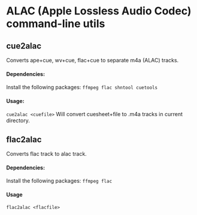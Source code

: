 # ALAC (Apple Lossless Audio Codec) command-line utils

## cue2alac

Converts ape+cue, wv+cue, flac+cue to separate m4a (ALAC) tracks.

#### Dependencies:
Install the following packages: `ffmpeg flac shntool cuetools`

#### Usage:
`cue2alac <cuefile>`
Will convert cuesheet+file to .m4a tracks in current directory.

## flac2alac

Converts flac track to alac track.

#### Dependencies:
Install the following packages: `ffmpeg flac`

#### Usage

`flac2alac <flacfile>`
